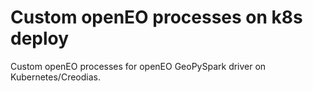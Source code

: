 # Custom openEO processes on k8s deploy


Custom openEO processes for openEO GeoPySpark driver on Kubernetes/Creodias.
